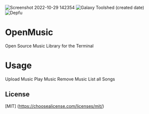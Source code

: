 ![Screenshot 2022-10-29 142354](https://user-images.githubusercontent.com/101067244/198849379-27d024d4-c5ca-44e7-89b1-623672bc6d61.png)
![Galaxy Toolshed (created date)](https://img.shields.io/galaxytoolshed/created-date/https://github.com/Giraffe32/OpenMusic/Giraffe32)
![Depfu](https://img.shields.io/depfu/dependencies/github/!%5BGalaxy%20Toolshed%20(created%20date)%5D(https://img.shields.io/galaxytoolshed/created-date/https://github.com/Giraffe32/OpenMusic/Giraffe32))
# OpenMusic
Open Source Music Library for the Terminal
# Usage
Upload Music
Play Music
Remove Music
List all Songs
## License
[MIT] (https://choosealicense.com/licenses/mit/)
